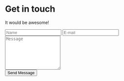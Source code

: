 <form class="contact__form" action="//formspree.io/federico.zivolo@gmail.com" method="POST" id="contactForm">
  <h1 class="contact__title">Get in touch</h1>
  <p class="contact__subtitle">It would be awesome!</p>
  <div class="contact__form-row">
    <input class="contact__field" type="text" name="name" required placeholder="Name">
    <input class="contact__field" type="email" name="email" required placeholder="E-mail">
  </div>
  <div class="contact__form-row">
    <textarea class="contact__field" rows="7" name="message" required placeholder="Message"></textarea>
  </div>
  <div class="contact__form-row contact__form-row--submit">
    <div class="contact__submit-box">
      <button
        type="submit" 
        class="button button--big contact__submit"
        data-sitekey="6LfTXBgUAAAAAFfgJ__Rsrf2WCWoV8LuJtmmmZ5W"
        data-callback="YourOnSubmitFn">
        Send Message
      </button>
      <div class="contact__feedback js-contact-output">
        <div class="contact__alert contact__alert--loading js-loading" style="display: none;">Sending message…</div>
        <div class="contact__alert contact__alert--success js-success" style="display: none;">Message sent!</div>
        <div class="contact__alert contact__alert--error js-error" style="display: none;">Ops, there was an error.</div>
      </div>
    </div>
  </div>
</form>
